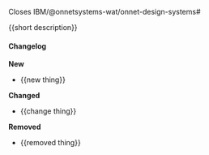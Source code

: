 Closes IBM/@onnetsystems-wat/onnet-design-systems#

{{short description}}

#### Changelog

**New**

* {{new thing}}

**Changed**

* {{change thing}}

**Removed**

* {{removed thing}}
